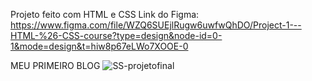 Projeto feito com HTML e CSS
Link do Figma: https://www.figma.com/file/WZQ6SUEjlRugw6uwfwQhDO/Project-1---HTML-%26-CSS-course?type=design&node-id=0-1&mode=design&t=hiw8p67eLWo7XOOE-0

MEU PRIMEIRO BLOG
![SS-projetofinal](https://github.com/diegolazarocs/Projeto-Blog/assets/111025421/51e57dfd-3542-420d-82e3-daf15f72adb2)

